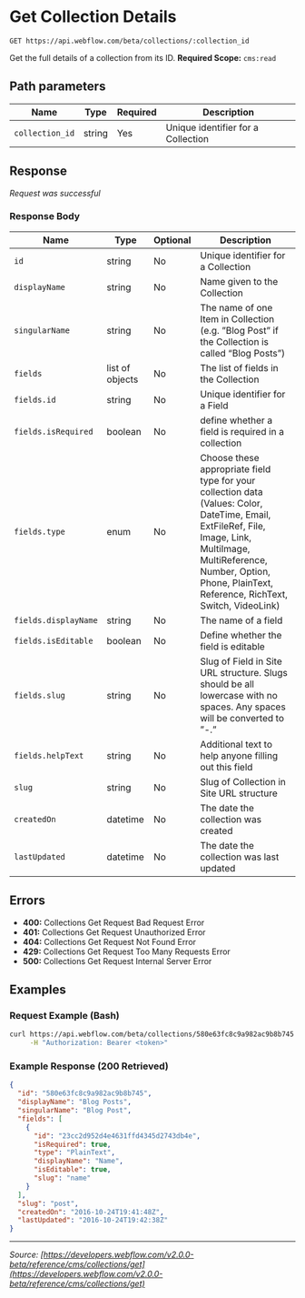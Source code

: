 # Get Collection Details

```
GET https://api.webflow.com/beta/collections/:collection_id
```

Get the full details of a collection from its ID.
**Required Scope:** `cms:read`


## Path parameters

| Name | Type | Required | Description |
|---|---|---|---|
| `collection_id` | string | Yes | Unique identifier for a Collection |




## Response

_Request was successful_

### Response Body

| Name | Type | Optional | Description |
|---|---|---|---|
| `id` | string | No | Unique identifier for a Collection |
| `displayName` | string | No | Name given to the Collection |
| `singularName` | string | No | The name of one Item in Collection (e.g. ”Blog Post” if the Collection is called “Blog Posts”) |
| `fields` | list of objects | No | The list of fields in the Collection |
| `fields.id` | string | No | Unique identifier for a Field |
| `fields.isRequired` | boolean | No | define whether a field is required in a collection |
| `fields.type` | enum | No | Choose these appropriate field type for your collection data (Values: Color, DateTime, Email, ExtFileRef, File, Image, Link, MultiImage, MultiReference, Number, Option, Phone, PlainText, Reference, RichText, Switch, VideoLink) |
| `fields.displayName` | string | No | The name of a field |
| `fields.isEditable` | boolean | No | Define whether the field is editable |
| `fields.slug` | string | No | Slug of Field in Site URL structure. Slugs should be all lowercase with no spaces. Any spaces will be converted to ”-.” |
| `fields.helpText` | string | No | Additional text to help anyone filling out this field |
| `slug` | string | No | Slug of Collection in Site URL structure |
| `createdOn` | datetime | No | The date the collection was created |
| `lastUpdated` | datetime | No | The date the collection was last updated |




## Errors

* **400:** Collections Get Request Bad Request Error
* **401:** Collections Get Request Unauthorized Error
* **404:** Collections Get Request Not Found Error
* **429:** Collections Get Request Too Many Requests Error
* **500:** Collections Get Request Internal Server Error




## Examples

### Request Example (Bash)

```bash
curl https://api.webflow.com/beta/collections/580e63fc8c9a982ac9b8b745 \
     -H "Authorization: Bearer <token>"
```

### Example Response (200 Retrieved)

```json
{
  "id": "580e63fc8c9a982ac9b8b745",
  "displayName": "Blog Posts",
  "singularName": "Blog Post",
  "fields": [
    {
      "id": "23cc2d952d4e4631ffd4345d2743db4e",
      "isRequired": true,
      "type": "PlainText",
      "displayName": "Name",
      "isEditable": true,
      "slug": "name"
    }
  ],
  "slug": "post",
  "createdOn": "2016-10-24T19:41:48Z",
  "lastUpdated": "2016-10-24T19:42:38Z"
}
```


---
*Source: [https://developers.webflow.com/v2.0.0-beta/reference/cms/collections/get](https://developers.webflow.com/v2.0.0-beta/reference/cms/collections/get)*